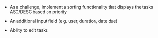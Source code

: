 - As a challenge, implement a sorting functionality that displays the tasks ASC/DESC based on priority

- An additional input field (e.g. user, duration, date due)

- Ability to edit tasks
